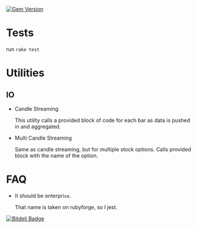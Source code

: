 [![Gem Version](https://badge.fury.io/rb/enterprice.svg)](http://badge.fury.io/rb/enterprice)

# Tests
  
  run `rake test`

# Utilities

## IO

* Candle Streaming

    This utility calls a provided block of code for each bar as data is pushed in and aggregated.

* Multi Candle Streaming
  
    Same as candle streaming, but for multiple stock options. Calls provided block with the name of the option.

# FAQ
  
* It should be enterpri`se`.

  That name is taken on rubyforge, so I jest.

[![Bitdeli Badge](https://d2weczhvl823v0.cloudfront.net/nurettin/enterprice/trend.png)](https://bitdeli.com/free "Bitdeli Badge")

